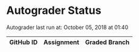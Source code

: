 # Autograder Status
Autograder last run at: October 05, 2018 at 01:40

| GitHub ID | Assignment | Graded Branch |
|-----------|------------|---------------|
